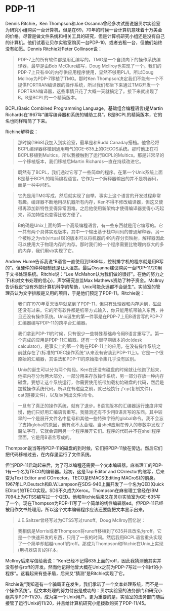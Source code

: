 # PDP-11

Dennis Ritchie，Ken Thompson和Joe Ossanna曾经多次试图说服贝尔实验室为研究小组购买一台计算机，但是在69，70年的时候一台计算机意味着十万美金的价格。尽管是做文件系统和相关工具的研究，但是计算机研究小组还是没有自己的计算机。他们试着让贝尔实验室购买一台PDP-10，或者去租一台，但他们始终没有如愿。Dennis Ritchie对Peter Collinson说：

> PDP-7上的所有软件都是用汇编写的。TMG是一个自顶向下的操作系统编译器，最早是由Bob McClure编写，Doug McIlroy也实现了一个。我们的PDP-7上只有4K的内存供应用程序使用，显然不够用PL/I。所以Doug McIlroy为PDP-7移植了TMG。那时Ken Thompson决定我们不能有一个不提供FORTRAN编译器的操作系统，所以我们都坐下来通过TMG开发一个FORTRAN编译器，这些事情只花了大概一天就搞定了。接下来就出现了B。B是BCPL的一个精简版本。

BCPL(Basic Combined Programming Language，基础组合编程语言)是Martin Richards在1967年“编写编译器和系统的辅助工具”。B是BCPL的精简版本，它的名也同样精简了下来。

Richine解释说：

> 那时候(1968)我加入到实验室，最早是和Rudd Canaday搭档。他曾经将BCPL编译器移植到通用电气的GE-635上的GECOS系统。那时他正在将BCPL移植到Multics，所以我接触到了运行BCPL的Multics。那是非常早的一个移植版本，我们移植后Martin Richards一直在持续改进它。

> 既然有了BCPL，我们通过它写了一些简单的程序。在第一个Unix系统上面B是基于BCPL的精简编程语言。它作为一个解释器输出的并不是机器码，而是一种中间码。

> 它先是用TMG写成，然后就实现了自举。事实上这个语言的开发过程非常有趣。编译器不断地用尽机器所有内存，Ken不得不修改编译器，但这又使得再添加新特性变得异常困难。之后他使用新架构才使得编译器变得小巧起来，添加特性也变得比较方便了。

> B的确是Unix上面的第一个高级编程语言，有一些东西就是用它编写的。它一共有两个具体实现版本，其中一个输出基于栈中间码的普通解释器，另一个被称之为vb(virtual B)的版本可以将机器的4K内存分页映射，解释器因此可以使用大于物理内存的内存。那时我们的一个程序需要比物理内存大的多的内存，我们用vb实现了它。

Andrew Hume告诉我说“B语言一直使用到1989年，控制排字机的程序就是用B写的”。但硬件的种种限制还是让人沮丧。最后Ossanna建议购买一台PDP-11/20用于文书处理系统。Ritchie说：“Lee McMahon认为我们做的很好”。在他的努力之下(和对文书处理的信心)，声学研究总监Max Mathews资助了种子资金。McIlroy告诉我说“没有外部计算机科学的帮助，Unix可能永远都不会诞生”。实验室的管理员认为文字排版是又用的项目，于是他们预定了PDP-11。Ritchie说：

> 我们在1970年夏天很早就拿到了PDP-11，但只有处理器和内存运到，磁盘还没有过来。它的所有软件都是纸带方式输入，你只能用纸带输入东西，并且还没有操作系统。Unix诞生的第一件事是在PDP-7上用B语言写的PDP-7汇编器编写PDP-11的跨平台汇编器。

> 我们拿到PDP-11的时候，只有很少一些特殊基础命令用B语言重写了。第一个完成的应用是PDP-11汇编器。还有一个很早期版本的dc(desk calculator)，是事实上的第一个跑在PDP-11上的应用，在没有操作系统之前就存在了(标准的“DEC操作系统”从来没有安装到PDP-11上)。它是一个很原始的汇编器，其语法和PDP-11的原始指令集几乎没有区别。

> Unix的诞生可以分为两个阶段。Ken在还没有磁盘的时候就让他跑了起来，他把内存分为两大部分，一部分用来存放操作系统，另一部分存放一种内存磁盘。要想让这个系统运行，你需要使用纸带加载初始磁盘的代码，然后是加载操作系统代码。所以在有磁盘之前，就已经执行了cp(复制文件)，cat(链接文件)，以及ls(列出文件)命令。

> 一旦有了真正的操作系统，就有了退步。B语言版本的汇编器运行速度非常慢，他们只好用汇编语言重写。我猜测还有不少用B语言写的东西。其中较早的一个是展开文件名中星号和其他一些特殊字符的global命令。我不会忘了支持global的原因，他有点不太合理。当shell应用在传入的参数中发现了魔法字符，它就会调用另一个程序展开它们。程序的代码并不在shell程序里面，它是用B语言写成的。

Thompson说当等待PDP-11的磁盘的到时候，它们把PDP-11放在旁边。然后它们把代码移植过去，在内存里运行了文件系统。

但当PDP-11启动起来后，为了可以编程还需要一个文本编辑器。麻省理工的PDP-1有一个名为TECO的编辑器。起初，这是Tap Editor and COrrector的缩写，后来变为Text Editor and COrrector。TECO是EMACS(Editing MACroS)的前身。1967年L.P.Deutsch和B.W.Lampson在SDS-940上面开发了一个名为QED(Quick EDitor)的TECO实现。SDS不久成为Xerox。Thompson在麻省理工曾经在IBM 7094上为CTSS编写过一个QED。他和Ritchie后来又在贝尔实验室为GE-635写了一个。现在Thompson为PDP-11写了一个简单的线性编辑器ed。但PDP-11已经被用作文书处理用，所以这个文本编辑程序应该还要能把文本显示出来。

> J.E.Saltzer曾经写过为CTSS写过runoff。Doug McIlroy回忆说：

> 我相信是Morris或者Thompson将runoff移植到了635并且改名为roff。它是一个快速开发的东西，只用了一夜的时间。然后我用BCPL语言重头实现了一个简单却超越runoff的roff。那成为Thompson和Ritchie在Unix上实现(用机器语言)的样本。

McIlroy后来写信给我说：“Ken已经不记得635上面的roff，因此我猜测他其实并没有参与roff的开发。然而他记得他曾大概在Unix之前为PDP-7写过一个叫rf的小程序”。这看起来有些矛盾，后来又“猜测”是Ritchie实现了它。

Ritchie说“我知道有一个骗局正在发生，我们承诺了一个文本处理系统，而不是一个操作系统”。但文本处理的努力付出是成功的：贝尔实验室的法务部门和研究小组共享PDP-11/20，成为第一个Unix用户。更为重要的是，实验室的法务部门随后接管了运行Unix的11/20，并且给计算机研究小组拨款购买了PDP-11/45。

